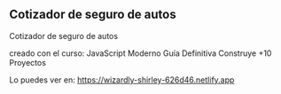 ## Cotizador de seguro de autos

Cotizador de seguro de autos

creado con el curso: JavaScript Moderno Guía Definitiva Construye +10 Proyectos

Lo puedes ver en: https://wizardly-shirley-626d46.netlify.app
